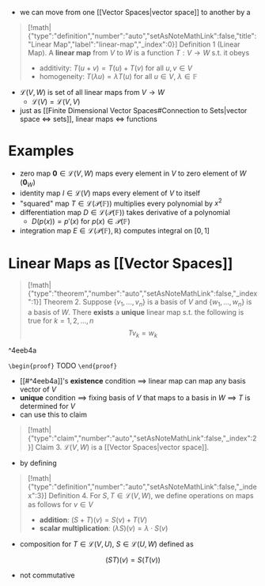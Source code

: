 - we can move from one [[Vector Spaces|vector space]] to another by a 

> [!math|{"type":"definition","number":"auto","setAsNoteMathLink":false,"title":"Linear Map","label":"linear-map","_index":0}] Definition 1 (Linear Map).
> A **linear map** from $V$ to $W$ is a function $T:V\to W$ s.t. it obeys
> - additivity: $T(u+v)=T(u)+T(v)$ for all $u,v \in V$
> - homogeneity: $T(\lambda u)=\lambda T(u)$ for all $u \in V$, $\lambda \in \mathbb{F}$

- $\mathcal{L}(V,W)$ is set of all linear maps from $V \to W$
	- $\mathcal{L}(V)=\mathcal{L}(V,V)$
- just as [[Finite Dimensional Vector Spaces#Connection to Sets|vector space $\iff$ sets]], linear maps $\iff$ functions

# Examples

- zero map $\mathbf{0} \in \mathcal{L}(V,W)$ maps every element in $V$ to zero element of $W$ ($\mathbf{0}_{W}$)
- identity map $I \in \mathcal{L}(V)$ maps every element of $V$ to itself
-  "squared" map $T \in \mathcal{L}(\mathcal{P}(\mathbb{F}))$ multiplies every polynomial by $x^{2}$
- differentiation map $D \in \mathcal{L}(\mathcal{P}(\mathbb{F}))$ takes derivative of a polynomial
	- $D(p(x))=p'(x)$ for $p(x) \in \mathcal{P}(\mathbb{F})$
- integration map $E \in \mathcal{L}(\mathcal{P}(\mathbb{F}),\mathbb{R})$ computes integral on $[0,1]$

# Linear Maps as [[Vector Spaces]]

> [!math|{"type":"theorem","number":"auto","setAsNoteMathLink":false,"_index":1}] Theorem 2.
> Suppose $\{ v_{1},\dots,v_n \}$ is a basis of $V$ and $\{ w_{1},\dots,w_{n} \}$ is a basis of $W$. There **exists** a **unique** linear map s.t. the following is true for $k=1,2,\dots,n$
> $$
> Tv_{k}=w_{k}
> $$

^4eeb4a

`\begin{proof}`
TODO
`\end{proof}`

- [[#^4eeb4a]]'s **existence** condition $\implies$ linear map can map any basis vector of $V$
- **unique** condition $\implies$ fixing basis of $V$ that maps to a basis in $W$ $\implies$ $T$ is determined for $V$
- can use this to claim

> [!math|{"type":"claim","number":"auto","setAsNoteMathLink":false,"_index":2}] Claim 3.
> $\mathcal{L}(V,W)$ is a [[Vector Spaces|vector space]].

- by defining

> [!math|{"type":"definition","number":"auto","setAsNoteMathLink":false,"_index":3}] Definition 4.
> For $S,T \in \mathcal{L}(V,W)$, we define operations on maps as follows for $v \in V$
> - **addition**: $(S+T)(v) = S(v) + T(V)$
> - **scalar multiplication**: $(\lambda S)(v)=\lambda\cdot S(v)$

- composition for $T \in \mathcal{L}(V,U)$, $S \in \mathcal{L}(U,W)$ defined as

$$
(ST)(v)=S(T(v))
$$

- not commutative